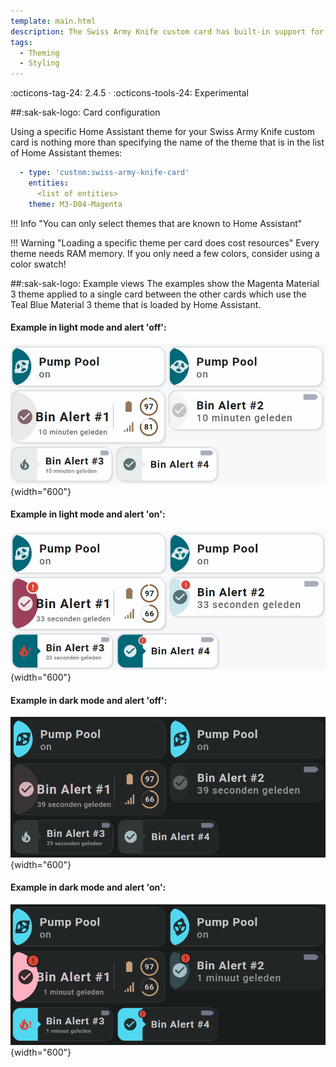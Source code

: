 ```yaml
---
template: main.html
description: The Swiss Army Knife custom card has built-in support for Theming, color swatches and color palettes. This support is aimed to re-use colors with support for light and dark modes.
tags:
  - Theming
  - Styling
---
```

<!-- GT/GL -->
:octicons-tag-24: 2.4.5 · :octicons-tools-24: Experimental

##:sak-sak-logo: Card configuration

Using a specific Home Assistant theme for your Swiss Army Knife custom card is nothing more than specifying the name of the theme that is in the list of Home Assistant themes:

```yaml linenums="1" hl_lines="4"
  - type: 'custom:swiss-army-knife-card'
    entities:
      <list of entities>
    theme: M3-D04-Magenta
```
!!! Info "You can only select themes that are known to Home Assistant"

!!! Warning "Loading a specific theme per card does cost resources"
    Every theme needs RAM memory. If you only need a few colors, consider using a color swatch!

##:sak-sak-logo: Example views
The examples show the Magenta Material 3 theme applied to a single card between the other cards which use the Teal Blue Material 3 theme that is loaded by Home Assistant.

#### Example in light mode and alert 'off':

![Swiss Army Knife Theme Example D06 D04 Light Off]( ../../assets/screenshots/sak-theming-per-card-d06-d04-light-off.png){width="600"}
<br>
#### Example in light mode and alert 'on':
![Swiss Army Knife Theme Example D06 D04 Light On]( ../../assets/screenshots/sak-theming-per-card-d06-d04-light-on.png){width="600"}

#### Example in dark mode and alert 'off':
![Swiss Army Knife Theme Example D06 D04 Dark Off]( ../../assets/screenshots/sak-theming-per-card-d06-d04-dark-off.png){width="600"}
<br>
#### Example in dark mode and alert 'on':
![Swiss Army Knife Theme Example D06 D04 Dark On]( ../../assets/screenshots/sak-theming-per-card-d06-d04-dark-on.png){width="600"}
